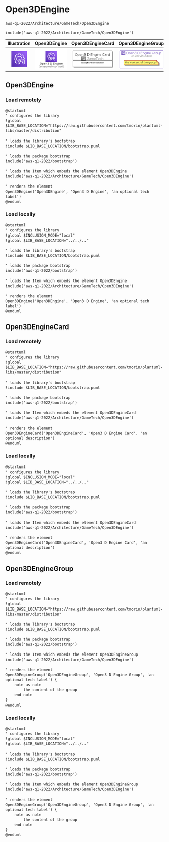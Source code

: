 # Open3DEngine


```text
aws-q1-2022/Architecture/GameTech/Open3DEngine
```

```text
include('aws-q1-2022/Architecture/GameTech/Open3DEngine')
```



| Illustration | Open3DEngine | Open3DEngineCard | Open3DEngineGroup |
| :---: | :---: | :---: | :---: |
| ![illustration for Illustration](../../../aws-q1-2022/Architecture/GameTech/Open3DEngine.png) | ![illustration for Open3DEngine](../../../aws-q1-2022/Architecture/GameTech/Open3DEngine.Local.png) | ![illustration for Open3DEngineCard](../../../aws-q1-2022/Architecture/GameTech/Open3DEngineCard.Local.png) | ![illustration for Open3DEngineGroup](../../../aws-q1-2022/Architecture/GameTech/Open3DEngineGroup.Local.png) |




## Open3DEngine

### Load remotely
```plantuml
@startuml
' configures the library
!global $LIB_BASE_LOCATION="https://raw.githubusercontent.com/tmorin/plantuml-libs/master/distribution"

' loads the library's bootstrap
!include $LIB_BASE_LOCATION/bootstrap.puml

' loads the package bootstrap
include('aws-q1-2022/bootstrap')

' loads the Item which embeds the element Open3DEngine
include('aws-q1-2022/Architecture/GameTech/Open3DEngine')

' renders the element
Open3DEngine('Open3DEngine', 'Open3 D Engine', 'an optional tech label')
@enduml
```

### Load locally
```plantuml
@startuml
' configures the library
!global $INCLUSION_MODE="local"
!global $LIB_BASE_LOCATION="../../.."

' loads the library's bootstrap
!include $LIB_BASE_LOCATION/bootstrap.puml

' loads the package bootstrap
include('aws-q1-2022/bootstrap')

' loads the Item which embeds the element Open3DEngine
include('aws-q1-2022/Architecture/GameTech/Open3DEngine')

' renders the element
Open3DEngine('Open3DEngine', 'Open3 D Engine', 'an optional tech label')
@enduml
```

## Open3DEngineCard

### Load remotely
```plantuml
@startuml
' configures the library
!global $LIB_BASE_LOCATION="https://raw.githubusercontent.com/tmorin/plantuml-libs/master/distribution"

' loads the library's bootstrap
!include $LIB_BASE_LOCATION/bootstrap.puml

' loads the package bootstrap
include('aws-q1-2022/bootstrap')

' loads the Item which embeds the element Open3DEngineCard
include('aws-q1-2022/Architecture/GameTech/Open3DEngine')

' renders the element
Open3DEngineCard('Open3DEngineCard', 'Open3 D Engine Card', 'an optional description')
@enduml
```

### Load locally
```plantuml
@startuml
' configures the library
!global $INCLUSION_MODE="local"
!global $LIB_BASE_LOCATION="../../.."

' loads the library's bootstrap
!include $LIB_BASE_LOCATION/bootstrap.puml

' loads the package bootstrap
include('aws-q1-2022/bootstrap')

' loads the Item which embeds the element Open3DEngineCard
include('aws-q1-2022/Architecture/GameTech/Open3DEngine')

' renders the element
Open3DEngineCard('Open3DEngineCard', 'Open3 D Engine Card', 'an optional description')
@enduml
```

## Open3DEngineGroup

### Load remotely
```plantuml
@startuml
' configures the library
!global $LIB_BASE_LOCATION="https://raw.githubusercontent.com/tmorin/plantuml-libs/master/distribution"

' loads the library's bootstrap
!include $LIB_BASE_LOCATION/bootstrap.puml

' loads the package bootstrap
include('aws-q1-2022/bootstrap')

' loads the Item which embeds the element Open3DEngineGroup
include('aws-q1-2022/Architecture/GameTech/Open3DEngine')

' renders the element
Open3DEngineGroup('Open3DEngineGroup', 'Open3 D Engine Group', 'an optional tech label') {
    note as note
        the content of the group
    end note
}
@enduml
```

### Load locally
```plantuml
@startuml
' configures the library
!global $INCLUSION_MODE="local"
!global $LIB_BASE_LOCATION="../../.."

' loads the library's bootstrap
!include $LIB_BASE_LOCATION/bootstrap.puml

' loads the package bootstrap
include('aws-q1-2022/bootstrap')

' loads the Item which embeds the element Open3DEngineGroup
include('aws-q1-2022/Architecture/GameTech/Open3DEngine')

' renders the element
Open3DEngineGroup('Open3DEngineGroup', 'Open3 D Engine Group', 'an optional tech label') {
    note as note
        the content of the group
    end note
}
@enduml
```

